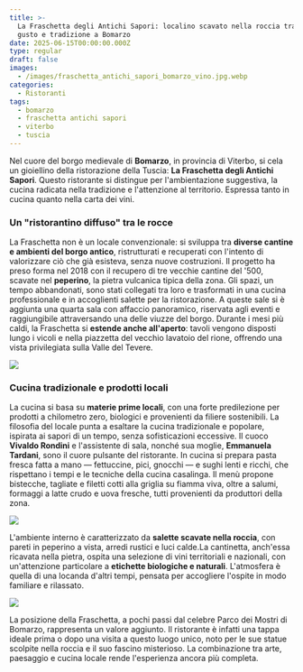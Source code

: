 ```yaml
---
title: >-
  La Fraschetta degli Antichi Sapori: localino scavato nella roccia tra storia,
  gusto e tradizione a Bomarzo
date: 2025-06-15T00:00:00.000Z
type: regular
draft: false
images:
  - /images/fraschetta_antichi_sapori_bomarzo_vino.jpg.webp
categories:
  - Ristoranti
tags:
  - bomarzo
  - fraschetta antichi sapori
  - viterbo
  - tuscia
---
```


Nel cuore del borgo medievale di **Bomarzo**, in provincia di Viterbo, si cela un gioiellino della ristorazione della Tuscia: **La Fraschetta degli Antichi Sapori**. Questo ristorante si distingue per l'ambientazione suggestiva, la cucina radicata nella tradizione e l'attenzione al territorio. Espressa tanto in cucina quanto nella carta dei vini.

### Un "ristorantino diffuso" tra le rocce

La Fraschetta non è un locale convenzionale: si sviluppa tra **diverse cantine e ambienti del borgo antico**, ristrutturati e recuperati con l'intento di valorizzare ciò che già esisteva, senza nuove costruzioni. Il progetto ha preso forma nel 2018 con il recupero di tre vecchie cantine del '500, scavate nel **peperino**, la pietra vulcanica tipica della zona. Gli spazi, un tempo abbandonati, sono stati collegati tra loro e trasformati in una cucina professionale e in accoglienti salette per la ristorazione. A queste sale si è aggiunta una quarta sala con affaccio panoramico, riservata agli eventi e raggiungibile attraversando una delle viuzze del borgo. Durante i mesi più caldi, la Fraschetta si **estende anche all'aperto**: tavoli vengono disposti lungo i vicoli e nella piazzetta del vecchio lavatoio del rione, offrendo una vista privilegiata sulla Valle del Tevere.

![](/images/fraschetta_antichi_sapori_bomarzo_entrata.jpg.webp)

### Cucina tradizionale e prodotti locali

La cucina si basa su **materie prime locali**, con una forte predilezione per prodotti a chilometro zero, biologici e provenienti da filiere sostenibili. La filosofia del locale punta a esaltare la cucina tradizionale e popolare, ispirata ai sapori di un tempo, senza sofisticazioni eccessive. Il cuoco **Vivaldo Rondini** e l'assistente di sala, nonché sua moglie, **Emmanuela Tardani**, sono il cuore pulsante del ristorante. In cucina si prepara pasta fresca fatta a mano — fettuccine, pici, gnocchi — e sughi lenti e ricchi, che rispettano i tempi e le tecniche della cucina casalinga. Il menù propone bistecche, tagliate e filetti cotti alla griglia su fiamma viva, oltre a salumi, formaggi a latte crudo e uova fresche, tutti provenienti da produttori della zona.

![](/images/fraschetta_antichi_sapori_bomarzo_fettuccine.jpg.webp)

L'ambiente interno è caratterizzato da **salette scavate nella roccia**, con pareti in peperino a vista, arredi rustici e luci calde.La cantinetta, anch'essa ricavata nella pietra, ospita una selezione di vini territoriali e nazionali, con un'attenzione particolare a **etichette biologiche e naturali**. L'atmosfera è quella di una locanda d'altri tempi, pensata per accogliere l'ospite in modo familiare e rilassato.

![](/images/fraschetta_antichi_sapori_bomarzo_tagliere.jpg.webp)

La posizione della Fraschetta, a pochi passi dal celebre Parco dei Mostri di Bomarzo, rappresenta un valore aggiunto. Il ristorante è infatti una tappa ideale prima o dopo una visita a questo luogo unico, noto per le sue statue scolpite nella roccia e il suo fascino misterioso. La combinazione tra arte, paesaggio e cucina locale rende l'esperienza ancora più completa.
